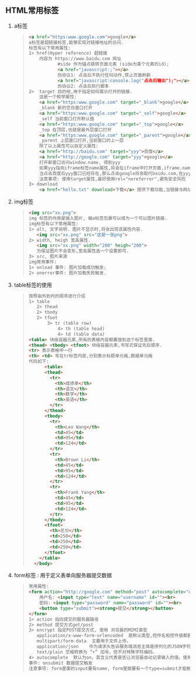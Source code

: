 ## HTML常用标签

1. a标签  

   > ```html
   > <a href="https:www.google.com">google</a>
   > a标签是超链接标签,能够实现对链接地址的访问.
   > 标签有以下常用属性:
   > 1> href(Hyper reference) 超链接
   >     内容为 https://www.baidu.com 网址
   >            #side 作为锚点跳转页面元素 (side为某个元素的id);
   >            <a href="javascript:;"></a>
   >            伪协议1: 点击后不执行任何动作,禁止页面刷新
   >            <a href="javascript:console.log("点击后输出");"></a>
   >            伪协议2: 点击后执行脚本
   > 2>  target 目的地,用于指定如何展示打开的链接.
   >     这是一个枚举属性:
   >     <a href="https:www.google.com" target="_blank">google</a>
   >     _blank 新的空白窗口打开
   >     <a href="https:www.google.com" target="_self">google</a> 
   >     _self 当前窗口打开默认值
   >     <a href="https:www.google.com" target="_top">google</a> 
   >     _top 在顶层,也就是最外层窗口打开
   >     <a href="https:www.google.com" target="_parent">google</a> 
   >     _parent 上层窗口打开,当前窗口的上一层
   >     除了以上属性可以自定义属性:
   >     <a href="http://baidu.com" target="yyy">百度</a>
   >     <a href="http://google.com" target="yyy">google</a>
   >     打开新窗口访问window.name, 得到yyy
   >     如果yyy指向iframe标签name属性,将会在iframe中打开页面,iframe.name 得到yyy
   >     当点击百度后yyy窗口已经存在,那么点击google将会取代baidu.com,在yyy窗口访问  google.com
   >     注意事项: 使用target属性,最好使用rel="noreferrer",避免安全风险
   > 3> download 
   >     <a href="hello.txt" download>下载</a> 提供下载功能,当链接与网址同源生效.
   > 
   > ```
   >
   > 

2. img标签

   > ```html
   > <img src="xx.png">
   > img 标签的作用是插入图片, 被a标签包裹可以成为一个可以图片链接.
   > img标签有以下常用属性:
   > 1> alt, 文字说明. 图片不显示时,将会出现该属性内容.
   > 	<img src="xx.png" src="这是一张png">
   > 2> width, heigh 宽高属性. 
   > 	<img src="xx.png" width="200" heigh="200">
   > 	为保证图片不会变形,宽高属性选一个设置即可.
   > 3> src, 图片来源
   > img常用事件:
   > 1> onload 事件: 图片加载成功触发;
   > 2> onerror事件: 图片加载失败触发.
   > ```
   >
   > 

3. table标签的使用

   > ```html
   > 按照由外到内的顺序进行介绍
   > 1> table
   > 	2> thead
   > 	2> tbody
   > 	2> tfoot
   > 		3> tr (table row)	
   > 			4> th (table head)
   > 			4> td (table data)
   > <table> 块级容器元素,所有的表格内容都要放到这个标签里面.
   > <thead> <tbody> <tfoot> 块级容器元素,书写式保证先后顺序.
   > <tr> 表示表格中一行
   > <th> <td> 写在tr标签内部,分别表示标题单元格,数据单元格
   > 代码如下:
   >       <table>
   >       <thead>
   >         <tr>
   >           <th>成绩单</th>
   >           <th>语文</th>
   >           <th>数学</th>
   >           <th>英语</th>
   >         </tr>
   >       </thead>
   >       <tbody>
   >         <tr>
   >           <th>Leo Wang</th>
   >           <td>45</td>
   >           <td>95</td>
   >           <td>124</td>
   >         </tr>
   >         <tr>
   >           <th>Brown Li</th>
   >           <td>45</td>
   >           <td>95</td>
   >           <td>124</td>
   >         </tr>
   >         <tr>
   >           <th>Frank Yang</th>
   >           <td>45</td>
   >           <td>95</td>
   >           <td>124</td>
   >         </tr>
   >       </tbody>
   >       <tfoot>
   >         <th>总分</th>
   >         <td>250</td>
   >         <td>250</td>
   >         <td>250</td>
   >       </tfoot>
   >     </table>
   >   </body>
   > ```
   >
   
4. form标签 : 用于定义表单向服务器提交数据

   > ```html
   > 常用属性:
   > <form action="http://google.com" method="post" autocomplete="on" encrypt = "application/json">
   >     用户名: <input type="text" name="username" id=""><br>
   >     密码: <input type="password" name="password" id=""><br>
   >     <button type="submit"><strong>提交</strong></button>
   > </form>
   > 1> action 指向提交的服务器路径
   > 2> method 提交方式get/post
   > 3> encrypt 指定POST提交方式, 使用 浏览器的MIMI类型
   >    application/x-www-form-urlencoded  是默认类型,控件名和控件值都要转义.
   >    multipart/form-data  主要用于文件上传。
   >    application/json	作为请求头告诉服务端消息主体是序列化的JSON字符串.
   >    text/plain 空格转换为 “+” 加号，但不对特殊字符编码。
   > 4> autocomplete  默认为on，其含义代表是否让浏览器自动记录输入的值。使用方式(name ="username")
   > 事件: onsubmit 数据提交触发
   > 注意事项: form里面的input要有name, form里面要有一个type=submit才能触发onsubmit事件
   > ```
   >
   > 